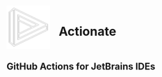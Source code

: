 
<div style="display: flex; align-items: center;">
    <img src="docs/media/actionate.svg" alt="Actionate Logo" width="100" style="margin-right: 20px; vertical-align: middle;">
    <h1 style="vertical-align: middle;">Actionate</h1>
</div>

## GitHub Actions for JetBrains IDEs

[//]: # (<p align="center">)

[//]: # (  <img src="docs/media/actionate.svg" alt="Actionate Logo" width="100" height="100">)

[//]: # (</p>)

[//]: # ()
[//]: # (<div align="center">)

[//]: # (  <h1>Actionate - GitHub Actions for JetBrains IDEs</h1>)

[//]: # (</div>)

[//]: # ()
[//]: # (<p>)

[//]: # (    <img src="docs/media/actionate.svg" alt="Actionate Logo" width="100" height="100" style="vertical-align: middle">)

[//]: # (    <h1 style="vertical-align: middle">Actionate</h1>)

[//]: # (</p>)

[//]: # ()
[//]: # ([//]: # &#40;# Actionate - GitHub Actions for JetBrains IDEs&#41;)
[//]: # ()
[//]: # (__Actionate__ brings the power of GitHub Actions directly into your JetBrains IDE, creating a unified, all-in-one )

[//]: # (environment for your development flow. This seamless integration eliminates context-switching and boosts productivity, )

[//]: # (so you can focus on what matters most.)
